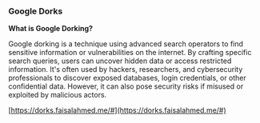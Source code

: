 ### **Google Dorks** ###

**What is Google Dorking?**  

Google dorking is a technique using advanced search operators to find sensitive information or vulnerabilities on the internet. By crafting specific search queries, users can uncover hidden data or access restricted information. It's often used by hackers, researchers, and cybersecurity professionals to discover exposed databases, login credentials, or other confidential data. However, it can also pose security risks if misused or exploited by malicious actors.

[https://dorks.faisalahmed.me/#](https://dorks.faisalahmed.me/#)

